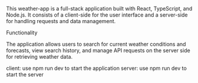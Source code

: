 This weather-app is a full-stack application built with React, TypeScript, and Node.js. It consists of a client-side for the user interface and a server-side for handling requests and data management.

Functionality

The application allows users to search for current weather conditions and forecasts, view search history, and manage API requests on the server side for retrieving weather data.


client: use npm run dev to start the application 
server: use npm run dev to start the server